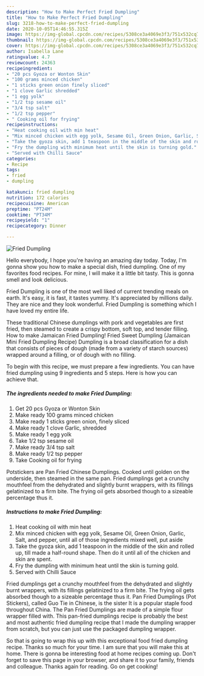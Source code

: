 ```yaml
---
description: "How to Make Perfect Fried Dumpling"
title: "How to Make Perfect Fried Dumpling"
slug: 3218-how-to-make-perfect-fried-dumpling
date: 2020-10-05T14:46:55.315Z
image: https://img-global.cpcdn.com/recipes/5308ce3a4069e3f3/751x532cq70/fried-dumpling-recipe-main-photo.jpg
thumbnail: https://img-global.cpcdn.com/recipes/5308ce3a4069e3f3/751x532cq70/fried-dumpling-recipe-main-photo.jpg
cover: https://img-global.cpcdn.com/recipes/5308ce3a4069e3f3/751x532cq70/fried-dumpling-recipe-main-photo.jpg
author: Isabella Lane
ratingvalue: 4.7
reviewcount: 24363
recipeingredient:
- "20 pcs Gyoza or Wonton Skin"
- "100 grams minced chicken"
- "1 sticks green onion finely sliced"
- "1 clove Garlic shredded"
- "1 egg yolk"
- "1/2 tsp sesame oil"
- "3/4 tsp salt"
- "1/2 tsp pepper"
- " Cooking oil for frying"
recipeinstructions:
- "Heat cooking oil with min heat"
- "Mix minced chicken with egg yolk, Sesame Oil, Green Onion, Garlic, Salt, and pepper, until all of those ingredients mixed well, put aside"
- "Take the gyoza skin, add 1 teaspoon in the middle of the skin and rolled up, till made a half-round shape. Then do it until all of the chicken and skin are spent."
- "Fry the dumpling with minimum heat until the skin is turning gold."
- "Served with Chilli Sauce"
categories:
- Recipe
tags:
- fried
- dumpling

katakunci: fried dumpling 
nutrition: 172 calories
recipecuisine: American
preptime: "PT24M"
cooktime: "PT34M"
recipeyield: "1"
recipecategory: Dinner

---
```



![Fried Dumpling](https://img-global.cpcdn.com/recipes/5308ce3a4069e3f3/751x532cq70/fried-dumpling-recipe-main-photo.jpg)

Hello everybody, I hope you're having an amazing day today. Today, I'm gonna show you how to make a special dish, fried dumpling. One of my favorites food recipes. For mine, I will make it a little bit tasty. This is gonna smell and look delicious.

Fried Dumpling is one of the most well liked of current trending meals on earth. It's easy, it is fast, it tastes yummy. It's appreciated by millions daily. They are nice and they look wonderful. Fried Dumpling is something which I have loved my entire life.

These traditional Chinese dumplings with pork and vegetables are first fried, then steamed to create a crispy bottom, soft top, and tender filling. How to make Jamaican Fried Dumpling! Fried Sweet Dumpling (Jamaican Mini Fried Dumpling Recipe) Dumpling is a broad classification for a dish that consists of pieces of dough (made from a variety of starch sources) wrapped around a filling, or of dough with no filling.


To begin with this recipe, we must prepare a few ingredients. You can have fried dumpling using 9 ingredients and 5 steps. Here is how you can achieve that.

<!--inarticleads1-->

##### The ingredients needed to make Fried Dumpling:

1. Get 20 pcs Gyoza or Wonton Skin
1. Make ready 100 grams minced chicken
1. Make ready 1 sticks green onion, finely sliced
1. Make ready 1 clove Garlic, shredded
1. Make ready 1 egg yolk
1. Take 1/2 tsp sesame oil
1. Make ready 3/4 tsp salt
1. Make ready 1/2 tsp pepper
1. Take  Cooking oil for frying


Potstickers are Pan Fried Chinese Dumplings. Cooked until golden on the underside, then steamed in the same pan. Fried dumplings get a crunchy mouthfeel from the dehydrated and slightly burnt wrappers, with its fillings gelatinized to a firm bite. The frying oil gets absorbed though to a sizeable percentage thus it. 

<!--inarticleads2-->

##### Instructions to make Fried Dumpling:

1. Heat cooking oil with min heat
1. Mix minced chicken with egg yolk, Sesame Oil, Green Onion, Garlic, Salt, and pepper, until all of those ingredients mixed well, put aside
1. Take the gyoza skin, add 1 teaspoon in the middle of the skin and rolled up, till made a half-round shape. Then do it until all of the chicken and skin are spent.
1. Fry the dumpling with minimum heat until the skin is turning gold.
1. Served with Chilli Sauce


Fried dumplings get a crunchy mouthfeel from the dehydrated and slightly burnt wrappers, with its fillings gelatinized to a firm bite. The frying oil gets absorbed though to a sizeable percentage thus it. Pan Fried Dumplings (Pot Stickers), called Guo Tie in Chinese, is the sister It is a popular staple food throughout China. The Pan Fried Dumplings are made of a simple flour wrapper filled with. This pan-fried dumplings recipe is probably the best and most authentic fried dumpling recipe that I made the dumpling wrapper from scratch, but you can just use the packaged dumpling wrapper. 

So that is going to wrap this up with this exceptional food fried dumpling recipe. Thanks so much for your time. I am sure that you will make this at home. There is gonna be interesting food at home recipes coming up. Don't forget to save this page in your browser, and share it to your family, friends and colleague. Thanks again for reading. Go on get cooking!
